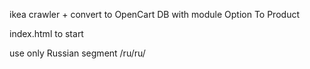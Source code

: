 ikea crawler + convert to OpenCart DB with module Option To Product

index.html to start

use only Russian segment /ru/ru/